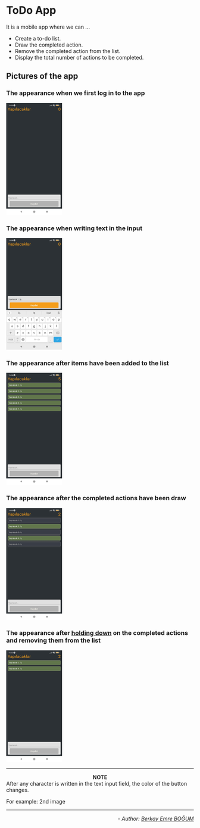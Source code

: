 # ToDo App

It is a mobile app where we can ...
- Create a to-do list.
- Draw the completed action.
- Remove the completed action from the list.
- Display the total number of actions to be completed.

## Pictures of the app

### The appearance when we first log in to the app 
<img src="https://raw.githubusercontent.com/berkayemreb/ToDo_App/master/readme-images/normal-screen.png" alt="normal" width="150" height="300">

### The appearance when writing text in the input
<img src="https://raw.githubusercontent.com/berkayemreb/ToDo_App/master/readme-images/write-input.png" alt="writing" width="150" height="300">

### The appearance after items have been added to the list 
<img src="https://raw.githubusercontent.com/berkayemreb/ToDo_App/master/readme-images/items-add.png" alt="items_add" width="150" height="300">

### The appearance after the completed actions have been draw
<img src="https://raw.githubusercontent.com/berkayemreb/ToDo_App/master/readme-images/items-draw.png" alt="items_draw" width="150" height="300">

### The appearance after <ins>holding down</ins> on the completed actions and removing them from the list
<img src="https://raw.githubusercontent.com/berkayemreb/ToDo_App/master/readme-images/items-remove.png" alt="items_remove" width="150" height="300">

-------------------------
**<div align="center">NOTE</div>**
After any character is written in the text input field, the color of the button changes.

For example: 2nd image

----------------------

*<div align="end"> - Author: [Berkay Emre BOĞUM](https://www.linkedin.com/in/berkayemreb/) </div>*
